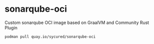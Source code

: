 # sonarqube-oci
Custom sonarqube OCI image based on GraalVM and Community Rust Plugin

```bash
podman pull quay.io/sycured/sonarqube-oci
```